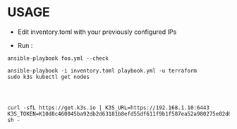 # USAGE

* Edit inventory.toml with your previously configured IPs

* Run :

```shell
ansible-playbook foo.yml --check

ansible-playbook -i inventory.toml playbook.yml -u terraform
sudo k3s kubectl get nodes




curl -sfL https://get.k3s.io | K3S_URL=https://192.168.1.10:6443 K3S_TOKEN=K10d8c460045ba92db2d63181b8efd55df611f9b1f587ea52a980275e02d8ac7965::server:3a610b8fc3d5de26a3cf351dfb5ff19f sh -

```